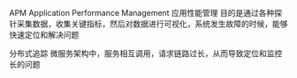 APM
Application Performance Management 应用性能管理
目的是通过各种探针采集数据，收集关键指标，然后对数据进行可视化，系统发生故障的时候，能够快速定位和解决问题

分布式追踪
微服务架构中，服务相互调用，请求链路过长，从而导致定位和监控长的问题
